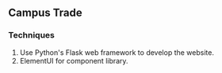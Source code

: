 ## Campus Trade

### Techniques

1. Use Python's Flask web framework to develop the website.
2. ElementUI for component library.
